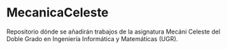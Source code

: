 # MecanicaCeleste
Repositorio dónde se añadirán trabajos de la asignatura Mecáni Celeste del Doble Grado en Ingeniería Informática y Matemáticas (UGR).
